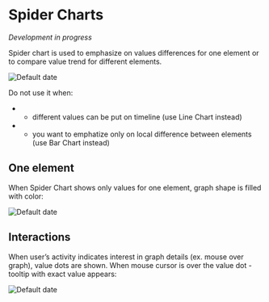 # Spider Charts
*Development in progress*

Spider chart is used to emphasize on values differences for one element or to compare value trend for different elements.

![Default date](src/style/assets/spich1.jpg)

Do not use it when:
- - different values can be put on timeline (use Line Chart instead)
- - you want to emphatize only on local difference between elements (use Bar Chart instead)


## One element
When Spider Chart shows only values for one element, graph shape is filled with color:

![Default date](src/style/assets/spich2.jpg)

## Interactions
When user’s activity indicates interest in graph details (ex. mouse over graph), value dots are shown. When mouse cursor is over the value dot - tooltip with exact value appears:

![Default date](src/style/assets/spich3.jpg)

